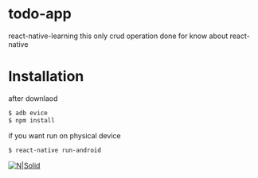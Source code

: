 # todo-app

react-native-learning
this only crud operation done for know about react-native

# Installation
after downlaod

```sh
$ adb evice
$ npm install
```

if you want run on physical device 

```sh
$ react-native run-android
```

[![N|Solid](https://cldup.com/dTxpPi9lDf.thumb.png)](https://nodesource.com/products/nsolid)
